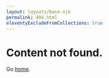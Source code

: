 ```yaml
---
layout: layouts/base.njk
permalink: 404.html
eleventyExcludeFromCollections: true
---
```


# Content not found.

Go <a href="{{ '/' | url }}">home</a>.
